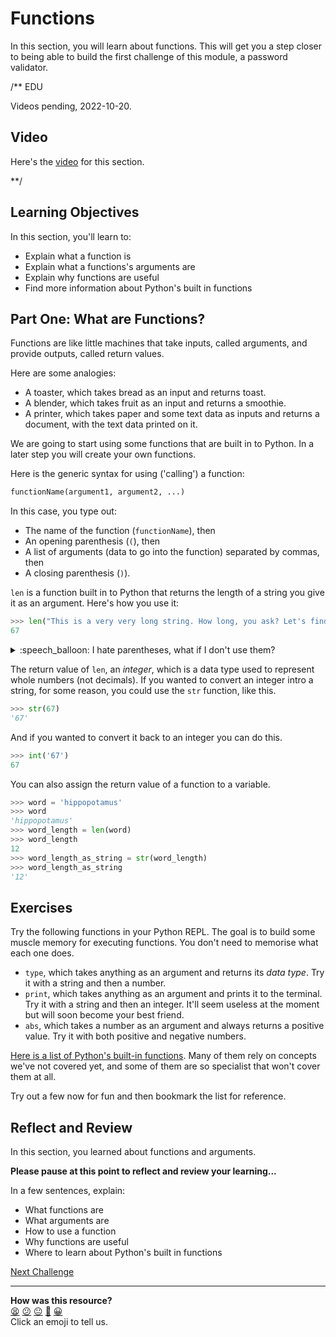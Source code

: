 # Functions

In this section, you will learn about functions. This will get you a step closer
to being able to build the first challenge of this module, a password validator.


/** EDU

Videos pending, 2022-10-20.
## Video

Here's the [video]() for this section.

**/

## Learning Objectives

In this section, you'll learn to:

* Explain what a function is
* Explain what a functions's arguments are
* Explain why functions are useful
* Find more information about Python's built in functions

## Part One: What are Functions?

Functions are like little machines that take inputs, called arguments, and
provide outputs, called return values.

Here are some analogies:
* A toaster, which takes bread as an input and returns toast.
* A blender, which takes fruit as an input and returns a smoothie.
* A printer, which takes paper and some text data as inputs and returns a
  document, with the text data printed on it.

We are going to start using some functions that are built in to Python. In a
later step you will create your own functions.

Here is the generic syntax for using ('calling') a function:

```python
functionName(argument1, argument2, ...)
```

In this case, you type out:

* The name of the function (`functionName`), then
* An opening parenthesis (`(`), then 
* A list of arguments (data to go into the function) separated by commas, then
* A closing parenthesis (`)`).

`len` is a function built in to Python that returns the length of a string you
give it as an argument. Here's how you use it:

```python
>>> len("This is a very very long string. How long, you ask? Let's find out!")
67
```

<details>
  <summary>:speech_balloon: I hate parentheses, what if I don't use them?</summary>

  <hr>
  
  If you don't add the parentheses, you just get the function returned back to
  you.

  ```python
  >>> len
  <built-in function len>
  ```

  Not very useful, for now...

  <hr>
</details>

The return value of `len`, an _integer_, which is a data type used to represent
whole numbers (not decimals). If you wanted to convert an integer intro a
string, for some reason, you could use the `str` function, like this.

```python
>>> str(67)
'67'
```

And if you wanted to convert it back to an integer you can do this.

```python
>>> int('67')
67
```

You can also assign the return value of a function to a variable.

```python
>>> word = 'hippopotamus'
>>> word
'hippopotamus'
>>> word_length = len(word)
>>> word_length
12
>>> word_length_as_string = str(word_length)
>>> word_length_as_string
'12'
```

## Exercises

Try the following functions in your Python REPL. The goal is to build some
muscle memory for executing functions. You don't need to memorise what each one
does.

* `type`, which takes anything as an argument and returns its _data type_. Try
  it with a string and then a number.
* `print`, which takes anything as an argument and prints it to the terminal.
  Try it with a string and then an integer. It'll seem useless at the moment but
  will soon become your best friend.
* `abs`, which takes a number as an argument and always returns a positive
  value. Try it with both positive and negative numbers.

[Here is a list of Python's built-in
functions](https://docs.python.org/3/library/functions.html). Many of them rely
on concepts we've not covered yet, and some of them are so specialist that won't
cover them at all. 

Try out a few now for fun and then bookmark the list for reference.

## Reflect and Review

In this section, you learned about functions and arguments.

**Please pause at this point to reflect and review your learning...**

In a few sentences, explain:

* What functions are
* What arguments are
* How to use a function
* Why functions are useful
* Where to learn about Python's built in functions


[Next Challenge](04_methods.md)

<!-- BEGIN GENERATED SECTION DO NOT EDIT -->

---

**How was this resource?**  
[😫](https://airtable.com/shrUJ3t7KLMqVRFKR?prefill_Repository=makersacademy%2Fpython_foundations&prefill_File=chapter1%2F03_functions.md&prefill_Sentiment=😫) [😕](https://airtable.com/shrUJ3t7KLMqVRFKR?prefill_Repository=makersacademy%2Fpython_foundations&prefill_File=chapter1%2F03_functions.md&prefill_Sentiment=😕) [😐](https://airtable.com/shrUJ3t7KLMqVRFKR?prefill_Repository=makersacademy%2Fpython_foundations&prefill_File=chapter1%2F03_functions.md&prefill_Sentiment=😐) [🙂](https://airtable.com/shrUJ3t7KLMqVRFKR?prefill_Repository=makersacademy%2Fpython_foundations&prefill_File=chapter1%2F03_functions.md&prefill_Sentiment=🙂) [😀](https://airtable.com/shrUJ3t7KLMqVRFKR?prefill_Repository=makersacademy%2Fpython_foundations&prefill_File=chapter1%2F03_functions.md&prefill_Sentiment=😀)  
Click an emoji to tell us.

<!-- END GENERATED SECTION DO NOT EDIT -->
